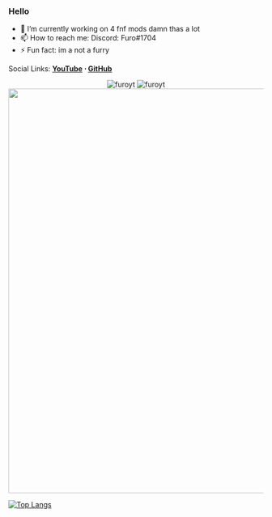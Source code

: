 ### Hello

- 🔭 I’m currently working on 4 fnf mods damn thas a lot
- 📫 How to reach me: Discord: Furo#1704
- ⚡ Fun fact: im a not a furry

Social Links: **[YouTube](https://www.youtube.com/channel/UCFnKasHMmr61WrSilVb_AZQ) ⋅ <!-- [Twitter](https://twitter.com/furo_gaming) ⋅ -->[GitHub](https://github.com/furoyt)**

<!--![nintendofan44's GitHub stats](https://github-readme-stats.vercel.app/api?username=furoyt&show_icons=true&theme=radical)-->

<!--
**FuroYT/FuroYT** is a ✨ _special_ ✨ repository because its `README.md` (this file) appears on your GitHub profile.
-->

<p align="center"> 
  <img src="https://github-readme-stats.vercel.app/api?username=furoyt&show_icons=true&theme=tokyonight" alt="furoyt" />
  <img src="https://github-readme-streak-stats.herokuapp.com/?user=furoyt&hide_border=true&theme=tokyonight" alt="furoyt" />
  <img width=800 src="https://github-profile-trophy.vercel.app/?username=furoyt&column=8&theme=discord&no-frame=true"/>
</p>

[![Top Langs](https://github-readme-stats.vercel.app/api/top-langs/?username=furoyt)](https://github.com/anuraghazra/github-readme-stats)
